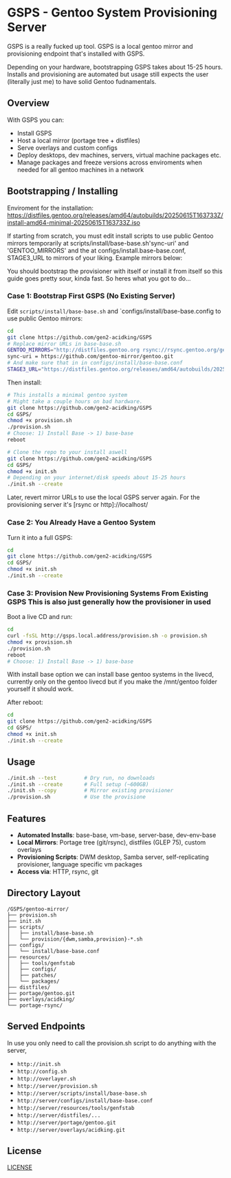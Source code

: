 # GSPS - Gentoo System Provisioning Server

GSPS is a really fucked up tool. GSPS is a local gentoo mirror and provisioning endpoint that's installed with GSPS. 

Depending on your hardware, bootstrapping GSPS takes about 15-25 hours. Installs and provisioning are automated but usage still expects the user (literally just me) to have solid Gentoo fudnamentals. 

## Overview

With GSPS you can:
- Install GSPS
- Host a local mirror (portage tree + distfiles)
- Serve overlays and custom configs
- Deploy desktops, dev machines, servers, virtual machine packages etc.
- Manage packages and freeze versions across enviroments when needed for all gentoo machines in a network 


## Bootstrapping / Installing

Enviroment for the installation:
https://distfiles.gentoo.org/releases/amd64/autobuilds/20250615T163733Z/install-amd64-minimal-20250615T163733Z.iso

If starting from scratch, you must edit install scripts to use public Gentoo mirrors temporarily at scripts/install/base-base.sh'sync-uri' and 'GENTOO_MIRRORS' and the at configs/install.base-base.conf, STAGE3_URL to mirrors of your liking. Example mirrors below:

You should bootstrap the provisioner with itself or install it from itself so this guide goes pretty sour, kinda fast.
So heres what you got to do...

### Case 1: Bootstrap First GSPS (No Existing Server)

Edit `scripts/install/base-base.sh` and `configs/install/base-base.config to use public Gentoo mirrors:

```bash
cd
git clone https://github.com/gen2-acidking/GSPS
# Replace mirror URLs in base-base.sh
GENTOO_MIRRORS="http://distfiles.gentoo.org rsync://rsync.gentoo.org/gentoo-distfiles"
sync-uri = https://github.com/gentoo-mirror/gentoo.git
# And make sure that in in configs/install/base-base.conf
STAGE3_URL="https://distfiles.gentoo.org/releases/amd64/autobuilds/20250608T165347Z/stage3-amd64-openrc-20250608T165347Z.tar.xz"
```

Then install:

```bash
# This installs a minimal gentoo system
# Might take a couple hours on bad hardware.
git clone https://github.com/gen2-acidking/GSPS
cd GSPS/
chmod +x provision.sh
./provision.sh 
# Choose: 1) Install Base -> 1) base-base
reboot

# Clone the repo to your install aswell 
git clone https://github.com/gen2-acidking/GSPS
cd GSPS/
chmod +x init.sh
# Depending on your internet/disk speeds about 15-25 hours
./init.sh --create
```

Later, revert mirror URLs to use the local GSPS server again. For the provisioning server it's [rsync or http]://localhost/<target>

### Case 2: You Already Have a Gentoo System

Turn it into a full GSPS:

```bash
cd
git clone https://github.com/gen2-acidking/GSPS
cd GSPS/
chmod +x init.sh
./init.sh --create
```

### Case 3: Provision New Provisioning Systems From Existing GSPS This is also just generally how the provisioner in used 
Boot a live CD and run:

```bash
cd
curl -fsSL http://gsps.local.address/provision.sh -o provision.sh
chmod +x provision.sh
./provision.sh
reboot
# Choose: 1) Install Base -> 1) base-base
```
With install base option we can install base gentoo systems in the livecd, currently only on the gentoo livecd but if you make the 
/mnt/gentoo folder yourself it should work.  

After reboot:

```bash
cd
git clone https://github.com/gen2-acidking/GSPS
cd GSPS/
chmod +x init.sh
./init.sh --create
```


## Usage

```bash
./init.sh --test         # Dry run, no downloads
./init.sh --create       # Full setup (~600GB)
./init.sh --copy         # Mirror existing provisioner
./provision.sh           # Use the provisione
```

## Features

- **Automated Installs**: base-base, vm-base, server-base, dev-env-base
- **Local Mirrors**: Portage tree (git/rsync), distfiles (GLEP 75), custom overlays
- **Provisioning Scripts**: DWM desktop, Samba server, self-replicating provisioner, language specific vm packages
- **Access via**: HTTP, rsync, git

## Directory Layout

```
/GSPS/gentoo-mirror/
├── provision.sh
├── init.sh
├── scripts/
│   ├── install/base-base.sh
│   └── provision/{dwm,samba,provision}-*.sh
├── configs/
│   └── install/base-base.conf
├── resources/
│   ├── tools/genfstab
│   ├── configs/
│   ├── patches/
│   └── packages/
├── distfiles/
├── portage/gentoo.git
├── overlays/acidking/
└── portage-rsync/
```

## Served Endpoints
In use you only need to call the provision.sh script to do anything with the server, 
- `http://init.sh`
- `http://config.sh`
- `http://overlayer.sh`
- `http://server/provision.sh`
- `http://server/scripts/install/base-base.sh`
- `http://server/configs/install/base-base.conf`
- `http://server/resources/tools/genfstab`
- `http://server/distfiles/...`
- `http://server/portage/gentoo.git`
- `http://server/overlays/acidking.git`

## License

[LICENSE](./LICENSE)
